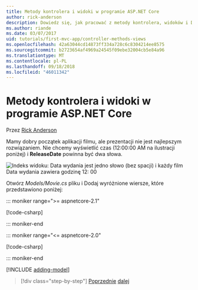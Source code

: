 ```yaml
---
title: Metody kontrolera i widoki w programie ASP.NET Core
author: rick-anderson
description: Dowiedz się, jak pracować z metody kontrolera, widoków i DataAnnotations w programie ASP.NET Core.
ms.author: riande
ms.date: 03/07/2017
uid: tutorials/first-mvc-app/controller-methods-views
ms.openlocfilehash: 42a63044cd14873ff334a728c6c8304214ee8575
ms.sourcegitcommit: b2723654af4969a24545f09ebe32004cb5e84a96
ms.translationtype: MT
ms.contentlocale: pl-PL
ms.lasthandoff: 09/18/2018
ms.locfileid: "46011342"
---
```

# <a name="controller-methods-and-views-in-aspnet-core"></a>Metody kontrolera i widoki w programie ASP.NET Core

Przez [Rick Anderson](https://twitter.com/RickAndMSFT)

Mamy dobry początek aplikacji filmu, ale prezentacji nie jest najlepszym rozwiązaniem. Nie chcemy wyświetlić czas (12:00:00 AM na ilustracji poniżej) i **ReleaseDate** powinna być dwa słowa.

![Indeks widoku: Data wydania jest jedno słowo (bez spacji) i każdy film Data wydania zawiera godzinę 12: 00](working-with-sql/_static/m55.png)

Otwórz *Models/Movie.cs* pliku i Dodaj wyróżnione wiersze, które przedstawiono poniżej:

::: moniker range=">= aspnetcore-2.1"

[!code-csharp[](start-mvc/sample/MvcMovie21/Models/MovieDateFixed.cs?name=snippet_1&highlight=2,3,12-13,17)]

::: moniker-end

::: moniker range="<= aspnetcore-2.0"

[!code-csharp[](start-mvc/sample/MvcMovie/Models/MovieDateWithExtraUsings.cs?name=snippet_1&highlight=13-14)]

::: moniker-end

[!INCLUDE [adding-model](~/includes/mvc-intro/controller-methods-views.md)]

> [!div class="step-by-step"]
> [Poprzednie](working-with-sql.md)
> [dalej](search.md)  
